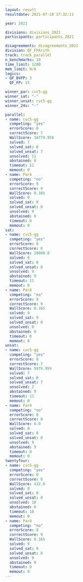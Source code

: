 ```yaml
---
layout: result
resultdate: 2021-07-18 17:32:11

year: 2021

divisions: divisions_2021
participants: participants_2021

disagreements: disagreements_2021
division: QF_FPArith
track: track_parallel
n_benchmarks: 18
time_limit: 1200
mem_limit: N/A
logics:
- QF_BVFP: 3
  QF_FP: 15

winner_par: cvc5-gg
winner_sat: "-"
winner_unsat: cvc5-gg
winner_24s: "-"

parallel:
- name: cvc5-gg
  competing: "yes"
  errorScore: 0
  correctScore: 7
  WallScore: 16779.959
  solved: 7
  solved_sat: 0
  solved_unsat: 7
  unsolved: 11
  abstained: 0
  timeout: 11
  memout: 0
- name: Par4
  competing: "no"
  errorScore: 9
  correctScore: 9
  WallScore: 0.165
  solved: 9
  solved_sat: 9
  solved_unsat: 0
  unsolved: 9
  abstained: 0
  timeout: 0
  memout: 0
sat:
- name: cvc5-gg
  competing: "yes"
  errorScore: 0
  correctScore: 0
  WallScore: 10800.0
  solved: 0
  solved_sat: 0
  solved_unsat: 0
  unsolved: 9
  abstained: 9
  timeout: 11
  memout: 0
- name: Par4
  competing: "no"
  errorScore: 9
  correctScore: 9
  WallScore: 0.165
  solved: 9
  solved_sat: 9
  solved_unsat: 0
  unsolved: 0
  abstained: 9
  timeout: 0
  memout: 0
unsat:
- name: cvc5-gg
  competing: "yes"
  errorScore: 0
  correctScore: 7
  WallScore: 5979.959
  solved: 7
  solved_sat: 0
  solved_unsat: 7
  unsolved: 2
  abstained: 9
  timeout: 11
  memout: 0
- name: Par4
  competing: "no"
  errorScore: 0
  correctScore: 0
  WallScore: 0.0
  solved: 0
  solved_sat: 0
  solved_unsat: 0
  unsolved: 9
  abstained: 9
  timeout: 0
  memout: 0
twentyfour:
- name: cvc5-gg
  competing: "yes"
  errorScore: 0
  correctScore: 0
  WallScore: 432.0
  solved: 0
  solved_sat: 0
  solved_unsat: 0
  unsolved: 18
  abstained: 0
  timeout: 18
  memout: 0
- name: Par4
  competing: "no"
  errorScore: 9
  correctScore: 9
  WallScore: 0.165
  solved: 9
  solved_sat: 9
  solved_unsat: 0
  unsolved: 9
  abstained: 0
  timeout: 0
  memout: 0
---
```

